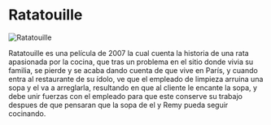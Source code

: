 # Ratatouille

![Ratatouille](https://static.wikia.nocookie.net/doblaje/images/1/1e/C6b038f42ea34a14434144f3ea55e0a0--disney-movie-posters-disney-films.jpg/revision/latest?cb=20200811235000&path-prefix=es)

Ratatouille es una película de 2007 la cual cuenta la historia de una rata apasionada por la cocina, que tras un problema en el sitio donde vivia su familia, se pierde y se acaba dando cuenta de que vive en París, y cuando entra al restaurante de su ídolo, ve que el empleado de limpieza arruina una sopa y el va a arreglarla, resultando en que al cliente le encante la sopa, y debe unir fuerzas con el empleado para que este conserve su trabajo despues de que pensaran que la sopa de el y Remy pueda seguir cocinando.